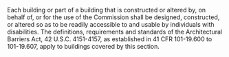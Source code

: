 Each building or part of a building that is constructed or altered by, on behalf of, or for the use of the Commission shall be designed, constructed, or altered so as to be readily accessible to and usable by individuals with disabilities. The definitions, requirements and standards of the Architectural Barriers Act, 42 U.S.C. 4151-4157, as established in 41 CFR 101-19.600 to 101-19.607, apply to buildings covered by this section.


